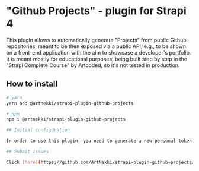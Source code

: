 # "Github Projects" - plugin for Strapi 4

This plugin allows to automatically generate "Projects" from public Github repositories, meant to be then exposed via a public API, e.g., to be shown on a front-end application with the aim to showcase a developer's portfolio. It is meant mostly for educational purposes, being built step by step in the "Strapi Complete Course" by Artcoded, so it's not tested in production.

## How to install

```bash
# yarn
yarn add @artnekki/strapi-plugin-github-projects

# npm
npm i @artnekki/strapi-plugin-github-projects

## Initial configuration

In order to use this plugin, you need to generate a new personal token on Github. The generated API key must then be set up for your Strapi app as an environment variable called GITHUB_TOKEN (add it to your .env file).

## Submit issues

Click [here](https://github.com/ArtNekki/strapi-plugin-github-projects/issues/new) to submit an issue.
